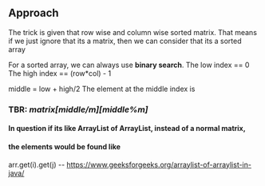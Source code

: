 ## Approach

The trick is given that row wise and column wise sorted matrix.
That means if we just ignore that its a matrix, then we can consider that its a sorted array 

For a sorted array, we can always use **binary search**. 
The low index == 0
The high index == (row*col) - 1

middle = low + high/2
The element at the middle index is
### TBR: *matrix[middle/m][middle%m]*

#### In question if its like ArrayList of ArrayList, instead of a normal matrix,
#### the elements would be found like
arr.get(i).get(j) -- https://www.geeksforgeeks.org/arraylist-of-arraylist-in-java/

